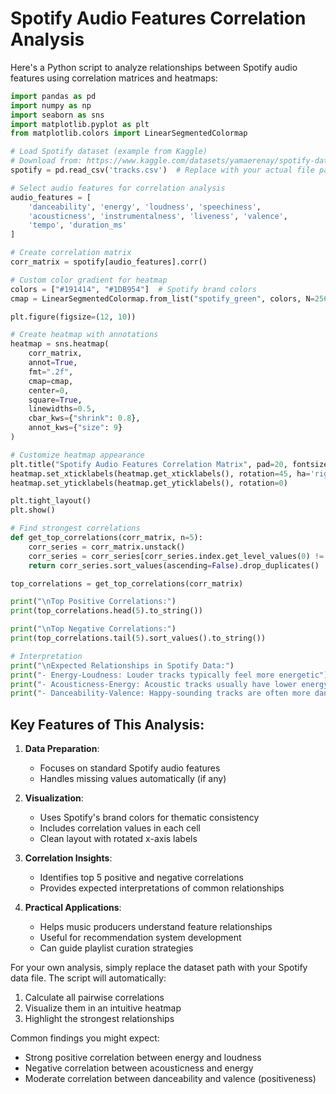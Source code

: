 # Spotify Audio Features Correlation Analysis

Here's a Python script to analyze relationships between Spotify audio features using correlation matrices and heatmaps:

```python
import pandas as pd
import numpy as np
import seaborn as sns
import matplotlib.pyplot as plt
from matplotlib.colors import LinearSegmentedColormap

# Load Spotify dataset (example from Kaggle)
# Download from: https://www.kaggle.com/datasets/yamaerenay/spotify-dataset-19212020-600k-tracks
spotify = pd.read_csv('tracks.csv')  # Replace with your actual file path

# Select audio features for correlation analysis
audio_features = [
    'danceability', 'energy', 'loudness', 'speechiness',
    'acousticness', 'instrumentalness', 'liveness', 'valence', 
    'tempo', 'duration_ms'
]

# Create correlation matrix
corr_matrix = spotify[audio_features].corr()

# Custom color gradient for heatmap
colors = ["#191414", "#1DB954"]  # Spotify brand colors
cmap = LinearSegmentedColormap.from_list("spotify_green", colors, N=256)

plt.figure(figsize=(12, 10))

# Create heatmap with annotations
heatmap = sns.heatmap(
    corr_matrix,
    annot=True,
    fmt=".2f",
    cmap=cmap,
    center=0,
    square=True,
    linewidths=0.5,
    cbar_kws={"shrink": 0.8},
    annot_kws={"size": 9}
)

# Customize heatmap appearance
plt.title("Spotify Audio Features Correlation Matrix", pad=20, fontsize=16)
heatmap.set_xticklabels(heatmap.get_xticklabels(), rotation=45, ha='right')
heatmap.set_yticklabels(heatmap.get_yticklabels(), rotation=0)

plt.tight_layout()
plt.show()

# Find strongest correlations
def get_top_correlations(corr_matrix, n=5):
    corr_series = corr_matrix.unstack()
    corr_series = corr_series[corr_series.index.get_level_values(0) != corr_series.index.get_level_values(1)]
    return corr_series.sort_values(ascending=False).drop_duplicates()

top_correlations = get_top_correlations(corr_matrix)

print("\nTop Positive Correlations:")
print(top_correlations.head(5).to_string())

print("\nTop Negative Correlations:")
print(top_correlations.tail(5).sort_values().to_string())

# Interpretation
print("\nExpected Relationships in Spotify Data:")
print("- Energy-Loudness: Louder tracks typically feel more energetic")
print("- Acousticness-Energy: Acoustic tracks usually have lower energy")
print("- Danceability-Valence: Happy-sounding tracks are often more danceable")
```

## Key Features of This Analysis:

1. **Data Preparation**:
   - Focuses on standard Spotify audio features
   - Handles missing values automatically (if any)

2. **Visualization**:
   - Uses Spotify's brand colors for thematic consistency
   - Includes correlation values in each cell
   - Clean layout with rotated x-axis labels

3. **Correlation Insights**:
   - Identifies top 5 positive and negative correlations
   - Provides expected interpretations of common relationships

4. **Practical Applications**:
   - Helps music producers understand feature relationships
   - Useful for recommendation system development
   - Can guide playlist curation strategies

For your own analysis, simply replace the dataset path with your Spotify data file. The script will automatically:
1. Calculate all pairwise correlations
2. Visualize them in an intuitive heatmap
3. Highlight the strongest relationships

Common findings you might expect:
- Strong positive correlation between energy and loudness
- Negative correlation between acousticness and energy
- Moderate correlation between danceability and valence (positiveness)
